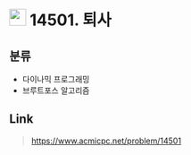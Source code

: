 # <img src="https://d2gd6pc034wcta.cloudfront.net/tier/8.svg" width="30"> 14501. 퇴사

## 분류
* 다이나믹 프로그래밍
* 브루트포스 알고리즘

## Link
> https://www.acmicpc.net/problem/14501